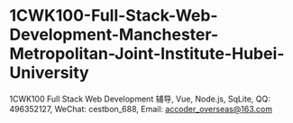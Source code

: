# 1CWK100-Full-Stack-Web-Development-Manchester-Metropolitan-Joint-Institute-Hubei-University
1CWK100 Full Stack Web Development 辅导, Vue, Node.js, SqLite, QQ: 496352127, WeChat: cestbon_688, Email: accoder_overseas@163.com

